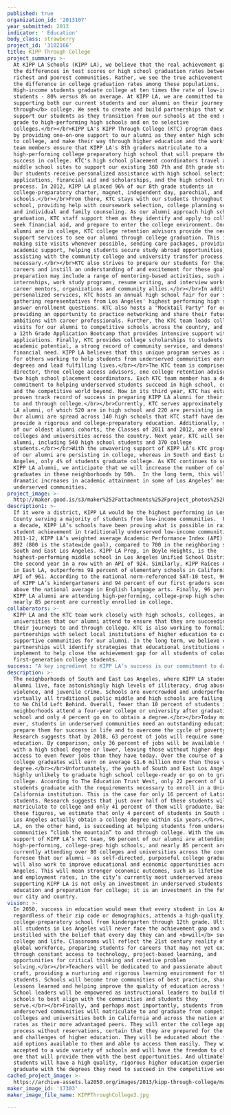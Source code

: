 ```yaml
---
published: true
organization_id: '2013107'
year_submitted: 2013
indicator: ' Education'
body_class: strawberry
project_id: '3102166'
title: KIPP Through College
project_summary: >-
  At KIPP LA Schools (KIPP LA), we believe that the real achievement gap is not
  the differences in test scores or high school graduation rates between our
  richest and poorest communities. Rather, we see the true achievement gap as
  the difference in college graduation rates among these populations.
  High-income students graduate college at ten times the rate of low-income
  students - 80% versus 8% on average. At KIPP LA, we are committed to
  supporting both our current students and our alumni on their journey <b>to and
  through</b> college. We seek to create and build partnerships that will
  support our students as they transition from our schools at the end of 8th
  grade to high-performing high schools and on to selective
  colleges.</br></br>KIPP LA's KIPP Through College (KTC) program does just that
  by providing one-on-one support to our alumni as they enter high school, apply
  to college, and make their way through higher education and the workforce. KTC
  team members ensure that KIPP LA's 8th graders matriculate to a
  high-performing college preparatory high school that will prepare them for
  success in college. KTC's high school placement coordinators travel among our
  middle school sites to support our existing 360 7th and 8th grade students.
  Our students receive personalized assistance with high school selection and
  applications, financial aid and scholarships, and the high school transition
  process. In 2012, KIPP LA placed 96% of our 8th grade students in
  college-preparatory charter, magnet, independent day, parochial, and boarding
  schools.</br></br>From there, KTC stays with our students throughout high
  school, providing help with coursework selection, college planning services,
  and individual and family counseling. As our alumni approach high school
  graduation, KTC staff support them as they identify and apply to colleges,
  seek financial aid, and prepare to enter the college environment. Once our
  alumni are in college, KTC college retention advisors provide the necessary
  support services to see our alumni through college graduation. This includes
  making site visits whenever possible, sending care packages, providing
  academic support, helping students secure study abroad opportunities, and
  assisting with the community college and university transfer process if
  necessary.</br></br>KTC also strives to prepare our students for their future
  careers and instill an understanding of and excitement for these goals. This
  preparation may include a range of mentoring-based activities, such as summer
  internships, work study programs, resume writing, and interview workshops with
  career mentors, organizations and community allies.</br></br>In addition to
  personalized services, KTC hosts an annual high school fair for our students,
  gathering representatives from Los Angeles' highest performing high schools to
  answer enrollment questions. KTC also hosts a "Mocktail Party" for our alumni,
  providing an opportunity to practice networking and share their future
  ambitions with career professionals. Further, the KTC team leads college
  visits for our alumni to competitive schools across the country, and operates
  a 12th Grade Application Bootcamp that provides intensive support with college
  applications. Finally, KTC provides college scholarships to students with high
  academic potential, a strong record of community service, and demonstrated
  financial need. KIPP LA believes that this unique program serves as a model
  for others working to help students from underserved communities earn college
  degrees and lead fulfilling lives.</br></br>The KTC team is comprised of a
  director, three college access advisors, one college retention advisor, and
  two high school placement coordinators. Each KTC team member has a deep
  commitment to helping underserved students succeed in high school, college,
  and the competitive world beyond. Now in its third year, KTC has established a
  proven track record of success in preparing KIPP LA alumni for their journey
  to and through college.</br></br>Currently, KTC serves approximately 740 KIPP
  LA alumni, of which 520 are in high school and 220 are persisting in college.
  Our alumni are spread across 140 high schools that KTC staff have deemed to
  provide a rigorous and college-preparatory education. Additionally, nearly 85%
  of our oldest alumni cohorts, the Classes of 2011 and 2012, are enrolled in 81
  colleges and universities across the country. Next year, KTC will serve 910
  alumni, including 540 high school students and 370 college
  students.</br></br>With the unwavering support of KIPP LA’s KTC program, 84%
  of our alumni are persisting in college, whereas in South and East Los
  Angeles, only 4% of students graduate college. As KTC continues to serve more
  KIPP LA alumni, we anticipate that we will increase the number of college
  graduates in these neighborhoods by 50%.  In the long term, this will mean
  dramatic increases in academic attainment in some of Los Angeles’ most
  underserved communities.
project_image: >-
  http://maker.good.is/s3/maker%252Fattachments%252Fproject_photos%252Fimages%252F17303%252Fdisplay%252FKIPPThroughCollege3.jpg=c570x385
description1: >-
  If it were a district, KIPP LA would be the highest performing in Los Angeles
  County serving a majority of students from low-income communities.  For nearly
  a decade, KIPP LA’s schools have been proving what is possible in raising
  student achievement in traditionally underserved low-income communities. In
  2011-12, KIPP LA’s weighted average Academic Performance Index (API) score was
  892 (800 is the statewide goal), compared to 700 in the neighboring schools of
  South and East Los Angeles. KIPP LA Prep, in Boyle Heights, is the
  highest-performing middle school in Los Angeles Unified School District for
  the second year in a row with an API of 924. Similarly, KIPP Raíces Academy,
  in East LA, outperforms 98 percent of elementary schools in California with an
  API of 961. According to the national norm-referenced SAT-10 test, 96 percent
  of KIPP LA’s kindergarteners and 94 percent of our first graders scored at or
  above the national average in English language arts. Finally, 96 percent of
  KIPP LA alumni are attending high-performing, college-prep high schools, and
  nearly 85 percent are currently enrolled in college.
collaborators: >-
  KIPP LA and the KTC team work closely with high schools, colleges, and
  universities that our alumni attend to ensure that they are succeeding on
  their journeys to and through college. KTC is also working to formalize these
  partnerships with select local institutions of higher education to create
  supportive communities for our alumni. In the long term, we believe college
  partnerships will identify strategies that educational institutions can
  implement to help close the achievement gap for all students of color and
  first-generation college students.
success: "A key ingredient to KIPP LA’s success is our commitment to data-driven decision-making and transparency. The KTC team regularly evaluates both quantitative and qualitative data to ensure that we are having the greatest impact possible on our students’ lives. This includes the number of students who matriculate to high-performing high schools, the number of students who participate in KTC support services such as financial aid assistance and counseling, and the number of students who enter, persist in, and graduate from selective colleges and universities.</br></br>In the coming year, KIPP LA and KTC will strive to meet the following goals and objectives:</br></br>\r\n•  Each year, KIPP LA’s middle schools will place 95 percent of eighth graders in college-preparatory high schools (high schools that provide college counseling for all students, offer the “A-G” courses the University of California requires, and have an Academic Performance Index score of 800+).</br>\r\n•  At least 80 percent of KIPP LA middle school alumni will enroll in college each year.</br>\r\n•  At least 10 percent of KIPP LA alumni in grades 9-12 will attend a summer or enrichment program.</br>\r\n•  At least 15 percent of KIPP LA alumni in grades 9-12 will participate in KTC enrichment programs, (such as the alumni volunteer program, internship program, job shadowing, career networking party, college partnership summer programs, college tours/fairs, and application boot camps).</br>\r\n•  At least 80 percent of KIPP LA alumni will persist in college. "
description: >-
  The neighborhoods of South and East Los Angeles, where KIPP LA students and
  alumni live, face astonishingly high levels of illiteracy, drug abuse, gang
  violence, and juvenile crime. Schools are overcrowded and underperforming;
  virtually all traditional public middle and high schools are failing according
  to No Child Left Behind. Overall, fewer than 10 percent of students in these
  neighborhoods attend a four-year college or university after graduating high
  school and only 4 percent go on to obtain a degree.</br></br>Today more than
  ever, students in underserved communities need an outstanding education to
  prepare them for success in life and to overcome the cycle of poverty.
  Research suggests that by 2018, 63 percent of jobs will require some higher
  education. By comparison, only 36 percent of jobs will be available to those
  with a high school degree or lower, leaving those without higher degrees
  access to even fewer jobs than they have today. Over the course of a lifetime,
  college graduates will earn on average $1.6 million more than those without a
  degree.</br></br>Unfortunately, the youth of South and East Los Angeles are
  highly unlikely to graduate high school college-ready or go on to graduate
  college. According to The Education Trust West, only 22 percent of LAUSD
  students graduate with the requirements necessary to enroll in a University of
  California institution. This is the case for only 16 percent of Latino
  students. Research suggests that just over half of these students will
  matriculate to college and only 41 percent of them will graduate. Based on
  these figures, we estimate that only 4 percent of students in South and East
  Los Angeles actually obtain a college degree within six years.</br></br>KIPP
  LA, on the other hand, is succeeding at helping students from underserved
  communities “climb the mountain” to and through college. With the unwavering
  support of KIPP LA’s KTC team, 96 percent of our alumni are attending 140
  high-performing, college-prep high schools, and nearly 85 percent are
  currently attending over 80 colleges and universities across the country. We
  foresee that our alumni – as self-directed, purposeful college graduates –
  will also work to improve educational and economic opportunities across Los
  Angeles. This will mean stronger economic outcomes, such as lifetime earnings
  and employment rates, in the city’s currently most underserved areas. Thus,
  supporting KIPP LA is not only an investment in underserved students’
  education and preparation for college; it is an investment in the future of
  our city and country. 
vision: >-
  In 2050, success in education would mean that every student in Los Angeles,
  regardless of their zip code or demographics, attends a high-quality,
  college-preparatory school from kindergarten through 12th grade. Ultimately,
  all students in Los Angeles will never face the achievement gap and will be
  instilled with the belief that every day they can and <b>will</b> succeed in
  college and life. Classrooms will reflect the 21st century reality of the
  global workforce, preparing students for careers that may not yet exist
  through constant access to technology, project-based learning, and
  opportunities for critical thinking and creative problem
  solving.</br></br>Teachers will be dedicated to and passionate about their
  craft, providing a nurturing and rigorous learning environment for their
  students. Schools will become true communities of best practice, sharing
  lessons learned and helping improve the quality of education across the city.
  School leaders will be empowered as instructional leaders to build their
  schools to best align with the communities and students they
  serve.</br></br>Finally, and perhaps most importantly, students from
  underserved communities will matriculate to and graduate from competitive
  colleges and universities both in California and across the nation at the same
  rates as their more advantaged peers. They will enter the college application
  process without reservations, certain that they are prepared for the rigors
  and challenges of higher education. They will be educated about the financial
  aid options available to them and able to access them easily. They will be
  accepted to a wide variety of schools and will have the freedom to choose the
  one that will provide them with the best opportunities. And ultimately, all
  students will have a high quality, rigorous higher education experience and
  graduate with the degrees they need to succeed in the competitive world.
cached_project_image: >-
  https://archive-assets.la2050.org/images/2013/kipp-through-college/maker.good.is/s3/maker%252Fattachments%252Fproject_photos%252Fimages%252F17303%252Fdisplay%252FKIPPThroughCollege3.jpg=c570x385.jpg
maker_image_id: '17303'
maker_image_file_name: KIPPThroughCollege3.jpg

---
```

